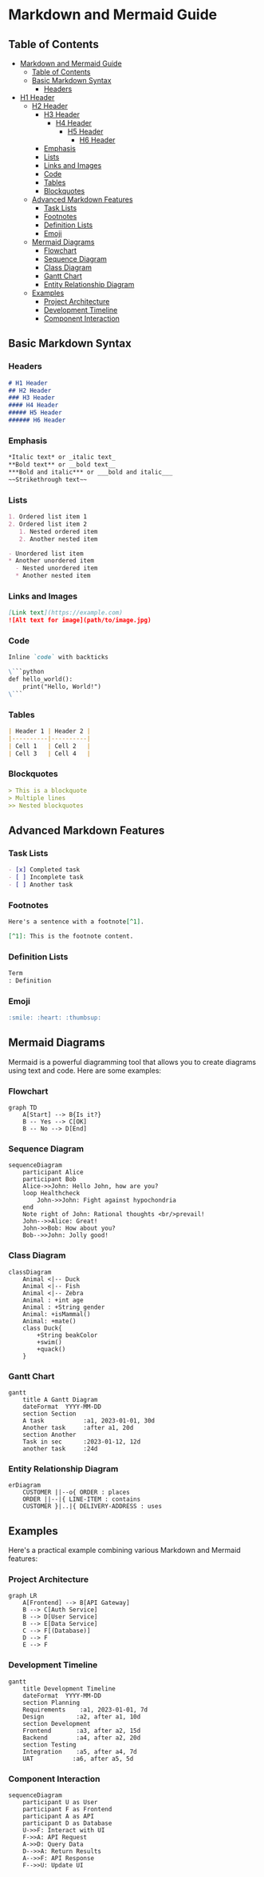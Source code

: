 # Markdown and Mermaid Guide

## Table of Contents
- [Markdown and Mermaid Guide](#markdown-and-mermaid-guide)
  - [Table of Contents](#table-of-contents)
  - [Basic Markdown Syntax](#basic-markdown-syntax)
    - [Headers](#headers)
- [H1 Header](#h1-header)
  - [H2 Header](#h2-header)
    - [H3 Header](#h3-header)
      - [H4 Header](#h4-header)
        - [H5 Header](#h5-header)
          - [H6 Header](#h6-header)
    - [Emphasis](#emphasis)
    - [Lists](#lists)
    - [Links and Images](#links-and-images)
    - [Code](#code)
    - [Tables](#tables)
    - [Blockquotes](#blockquotes)
  - [Advanced Markdown Features](#advanced-markdown-features)
    - [Task Lists](#task-lists)
    - [Footnotes](#footnotes)
    - [Definition Lists](#definition-lists)
    - [Emoji](#emoji)
  - [Mermaid Diagrams](#mermaid-diagrams)
    - [Flowchart](#flowchart)
    - [Sequence Diagram](#sequence-diagram)
    - [Class Diagram](#class-diagram)
    - [Gantt Chart](#gantt-chart)
    - [Entity Relationship Diagram](#entity-relationship-diagram)
  - [Examples](#examples)
    - [Project Architecture](#project-architecture)
    - [Development Timeline](#development-timeline)
    - [Component Interaction](#component-interaction)

## Basic Markdown Syntax

### Headers
```markdown
# H1 Header
## H2 Header
### H3 Header
#### H4 Header
##### H5 Header
###### H6 Header
```

### Emphasis
```markdown
*Italic text* or _italic text_
**Bold text** or __bold text__
***Bold and italic*** or ___bold and italic___
~~Strikethrough text~~
```

### Lists
```markdown
1. Ordered list item 1
2. Ordered list item 2
   1. Nested ordered item
   2. Another nested item

- Unordered list item
* Another unordered item
  - Nested unordered item
  * Another nested item
```

### Links and Images
```markdown
[Link text](https://example.com)
![Alt text for image](path/to/image.jpg)
```

### Code
```markdown
Inline `code` with backticks

\```python
def hello_world():
    print("Hello, World!")
\```
```

### Tables
```markdown
| Header 1 | Header 2 |
|----------|----------|
| Cell 1   | Cell 2   |
| Cell 3   | Cell 4   |
```

### Blockquotes
```markdown
> This is a blockquote
> Multiple lines
>> Nested blockquotes
```

## Advanced Markdown Features

### Task Lists
```markdown
- [x] Completed task
- [ ] Incomplete task
- [ ] Another task
```

### Footnotes
```markdown
Here's a sentence with a footnote[^1].

[^1]: This is the footnote content.
```

### Definition Lists
```markdown
Term
: Definition
```

### Emoji
```markdown
:smile: :heart: :thumbsup:
```

## Mermaid Diagrams

Mermaid is a powerful diagramming tool that allows you to create diagrams using text and code. Here are some examples:

### Flowchart
```mermaid
graph TD
    A[Start] --> B{Is it?}
    B -- Yes --> C[OK]
    B -- No --> D[End]
```

### Sequence Diagram
```mermaid
sequenceDiagram
    participant Alice
    participant Bob
    Alice->>John: Hello John, how are you?
    loop Healthcheck
        John->>John: Fight against hypochondria
    end
    Note right of John: Rational thoughts <br/>prevail!
    John-->>Alice: Great!
    John->>Bob: How about you?
    Bob-->>John: Jolly good!
```

### Class Diagram
```mermaid
classDiagram
    Animal <|-- Duck
    Animal <|-- Fish
    Animal <|-- Zebra
    Animal : +int age
    Animal : +String gender
    Animal: +isMammal()
    Animal: +mate()
    class Duck{
        +String beakColor
        +swim()
        +quack()
    }
```

### Gantt Chart
```mermaid
gantt
    title A Gantt Diagram
    dateFormat  YYYY-MM-DD
    section Section
    A task           :a1, 2023-01-01, 30d
    Another task     :after a1, 20d
    section Another
    Task in sec      :2023-01-12, 12d
    another task     :24d
```

### Entity Relationship Diagram
```mermaid
erDiagram
    CUSTOMER ||--o{ ORDER : places
    ORDER ||--|{ LINE-ITEM : contains
    CUSTOMER }|..|{ DELIVERY-ADDRESS : uses
```

## Examples

Here's a practical example combining various Markdown and Mermaid features:

### Project Architecture
```mermaid
graph LR
    A[Frontend] --> B[API Gateway]
    B --> C[Auth Service]
    B --> D[User Service]
    B --> E[Data Service]
    C --> F[(Database)]
    D --> F
    E --> F
```

### Development Timeline
```mermaid
gantt
    title Development Timeline
    dateFormat  YYYY-MM-DD
    section Planning
    Requirements    :a1, 2023-01-01, 7d
    Design         :a2, after a1, 10d
    section Development
    Frontend       :a3, after a2, 15d
    Backend        :a4, after a2, 20d
    section Testing
    Integration    :a5, after a4, 7d
    UAT           :a6, after a5, 5d
```

### Component Interaction
```mermaid
sequenceDiagram
    participant U as User
    participant F as Frontend
    participant A as API
    participant D as Database
    U->>F: Interact with UI
    F->>A: API Request
    A->>D: Query Data
    D-->>A: Return Results
    A-->>F: API Response
    F-->>U: Update UI
